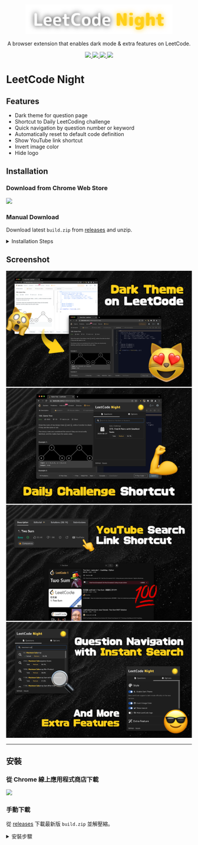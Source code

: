 <p align=center>
  <img src="illustration/1x/logo-text.png" width="400"/>
</p>

<p align=center>
  A browser extension that enables dark mode & extra features on LeetCode.
</p>

<p align=center>
  <a href="https://github.com/ngseke/leetcode-night/actions">
    <img src="https://github.com/ngseke/leetcode-night/actions/workflows/release.yml/badge.svg" />
  </a>
  <a href="https://github.com/ngseke/leetcode-night/releases">
    <img src="https://img.shields.io/github/v/release/ngseke/leetcode-night?sort=semver" />
  </a>
  <a href="https://chrome.google.com/webstore/detail/leetcode-night/aaokgipfeeeciodnffigjfiafledhcii">
    <img src="https://img.shields.io/chrome-web-store/v/aaokgipfeeeciodnffigjfiafledhcii" />
  </a>
  <a href="https://chrome.google.com/webstore/detail/leetcode-night/aaokgipfeeeciodnffigjfiafledhcii">
    <img src="https://img.shields.io/chrome-web-store/users/aaokgipfeeeciodnffigjfiafledhcii" />
  </a>
</p>

# LeetCode Night

## Features

- Dark theme for question page
- Shortcut to Daily LeetCoding challenge
- Quick navigation by question number or keyword
- Automatically reset to default code definition
- Show YouTube link shortcut
- Invert image color
- Hide logo

## Installation

### Download from Chrome Web Store

<a href="https://chrome.google.com/webstore/detail/leetcode-night/aaokgipfeeeciodnffigjfiafledhcii">
  <img src="https://storage.googleapis.com/web-dev-uploads/image/WlD8wC6g8khYWPJUsQceQkhXSlv1/UV4C4ybeBTsZt43U4xis.png" />
</a>

### Manual Download

Download latest `build.zip` from [releases](https://github.com/ngseke/leetcode-night/releases) and unzip.

<details>
  <summary>Installation Steps</summary>

  1. Access [chrome://extensions/](chrome://extensions/)
  2. Check `Developer mode`
  3. Click on `Load unpacked extension`
  4. Select the extracted folder  for use
</details>


## Screenshot

<img src="illustration/1x/screenshot-1.png" alt="Dark Theme on LeetCode" />
<img src="illustration/1x/screenshot-2.png" alt="Daily Challenge Shortcut" />
<img src="illustration/1x/screenshot-3.png" alt="Question Navigation with Instant Search And More Extra Features" />
<img src="illustration/1x/screenshot-4.png" alt="Question Navigation with Instant Search And More Extra Features" />

---

## 安裝

### 從 Chrome 線上應用程式商店下載

<a href="https://chrome.google.com/webstore/detail/leetcode-night/aaokgipfeeeciodnffigjfiafledhcii">
  <img src="https://storage.googleapis.com/web-dev-uploads/image/WlD8wC6g8khYWPJUsQceQkhXSlv1/UV4C4ybeBTsZt43U4xis.png" />
</a>

### 手動下載

從 [releases](https://github.com/ngseke/leetcode-night/releases) 下載最新版 `build.zip` 並解壓縮。

<details>
  <summary>安裝步驟</summary>

  1. 進入 [chrome://extensions/](chrome://extensions/)
  2. 勾選右上角的 `開發人員模式`
  3. 點擊左上角的 `載入未封裝項目`
  4. 選擇已解壓縮的 `build/` 目錄
</details>
